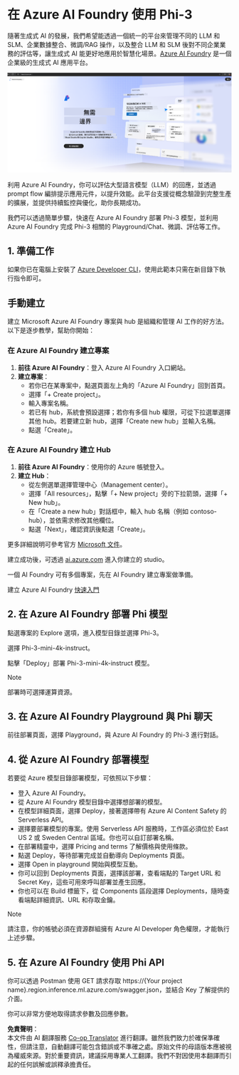 <!--
CO_OP_TRANSLATOR_METADATA:
{
  "original_hash": "3a1e48b628022485aac989c9f733e792",
  "translation_date": "2025-07-17T05:20:18+00:00",
  "source_file": "md/02.QuickStart/AzureAIFoundry_QuickStart.md",
  "language_code": "hk"
}
-->
# **在 Azure AI Foundry 使用 Phi-3**

隨著生成式 AI 的發展，我們希望能透過一個統一的平台來管理不同的 LLM 和 SLM、企業數據整合、微調/RAG 操作，以及整合 LLM 和 SLM 後對不同企業業務的評估等，讓生成式 AI 能更好地應用於智慧化場景。[Azure AI Foundry](https://ai.azure.com) 是一個企業級的生成式 AI 應用平台。

![aistudo](../../../../translated_images/aifoundry_home.f28a8127c96c7d93d6fb1d0a69b635bc36834da1f0615d7d2b8be216021d9eeb.hk.png)

利用 Azure AI Foundry，你可以評估大型語言模型（LLM）的回應，並透過 prompt flow 編排提示應用元件，以提升效能。此平台支援從概念驗證到完整生產的擴展，並提供持續監控與優化，助你長期成功。

我們可以透過簡單步驟，快速在 Azure AI Foundry 部署 Phi-3 模型，並利用 Azure AI Foundry 完成 Phi-3 相關的 Playground/Chat、微調、評估等工作。

## **1. 準備工作**

如果你已在電腦上安裝了 [Azure Developer CLI](https://learn.microsoft.com/azure/developer/azure-developer-cli/overview?WT.mc_id=aiml-138114-kinfeylo)，使用此範本只需在新目錄下執行指令即可。

## 手動建立

建立 Microsoft Azure AI Foundry 專案與 hub 是組織和管理 AI 工作的好方法。以下是逐步教學，幫助你開始：

### 在 Azure AI Foundry 建立專案

1. **前往 Azure AI Foundry**：登入 Azure AI Foundry 入口網站。
2. **建立專案**：
   - 若你已在某專案中，點選頁面左上角的「Azure AI Foundry」回到首頁。
   - 選擇「+ Create project」。
   - 輸入專案名稱。
   - 若已有 hub，系統會預設選擇；若你有多個 hub 權限，可從下拉選單選擇其他 hub。若要建立新 hub，選擇「Create new hub」並輸入名稱。
   - 點選「Create」。

### 在 Azure AI Foundry 建立 Hub

1. **前往 Azure AI Foundry**：使用你的 Azure 帳號登入。
2. **建立 Hub**：
   - 從左側選單選擇管理中心（Management center）。
   - 選擇「All resources」，點擊「+ New project」旁的下拉箭頭，選擇「+ New hub」。
   - 在「Create a new hub」對話框中，輸入 hub 名稱（例如 contoso-hub），並依需求修改其他欄位。
   - 點選「Next」，確認資訊後點選「Create」。

更多詳細說明可參考官方 [Microsoft 文件](https://learn.microsoft.com/azure/ai-studio/how-to/create-projects)。

建立成功後，可透過 [ai.azure.com](https://ai.azure.com/) 進入你建立的 studio。

一個 AI Foundry 可有多個專案，先在 AI Foundry 建立專案做準備。

建立 Azure AI Foundry [快速入門](https://learn.microsoft.com/azure/ai-studio/quickstarts/get-started-code)

## **2. 在 Azure AI Foundry 部署 Phi 模型**

點選專案的 Explore 選項，進入模型目錄並選擇 Phi-3。

選擇 Phi-3-mini-4k-instruct。

點擊「Deploy」部署 Phi-3-mini-4k-instruct 模型。

> [!NOTE]
>
> 部署時可選擇運算資源。

## **3. 在 Azure AI Foundry Playground 與 Phi 聊天**

前往部署頁面，選擇 Playground，與 Azure AI Foundry 的 Phi-3 進行對話。

## **4. 從 Azure AI Foundry 部署模型**

若要從 Azure 模型目錄部署模型，可依照以下步驟：

- 登入 Azure AI Foundry。
- 從 Azure AI Foundry 模型目錄中選擇想部署的模型。
- 在模型詳細頁面，選擇 Deploy，接著選擇帶有 Azure AI Content Safety 的 Serverless API。
- 選擇要部署模型的專案。使用 Serverless API 服務時，工作區必須位於 East US 2 或 Sweden Central 區域。你也可以自訂部署名稱。
- 在部署精靈中，選擇 Pricing and terms 了解價格與使用條款。
- 點選 Deploy，等待部署完成並自動導向 Deployments 頁面。
- 選擇 Open in playground 開始與模型互動。
- 你可以回到 Deployments 頁面，選擇該部署，查看端點的 Target URL 和 Secret Key，這些可用來呼叫部署並產生回應。
- 你也可以在 Build 標籤下，從 Components 區段選擇 Deployments，隨時查看端點詳細資訊、URL 和存取金鑰。

> [!NOTE]
> 請注意，你的帳號必須在資源群組擁有 Azure AI Developer 角色權限，才能執行上述步驟。

## **5. 在 Azure AI Foundry 使用 Phi API**

你可以透過 Postman 使用 GET 請求存取 https://{Your project name}.region.inference.ml.azure.com/swagger.json，並結合 Key 了解提供的介面。

你可以非常方便地取得請求參數及回應參數。

**免責聲明**：  
本文件由 AI 翻譯服務 [Co-op Translator](https://github.com/Azure/co-op-translator) 進行翻譯。雖然我們致力於確保準確性，但請注意，自動翻譯可能包含錯誤或不準確之處。原始文件的母語版本應被視為權威來源。對於重要資訊，建議採用專業人工翻譯。我們不對因使用本翻譯而引起的任何誤解或誤釋承擔責任。